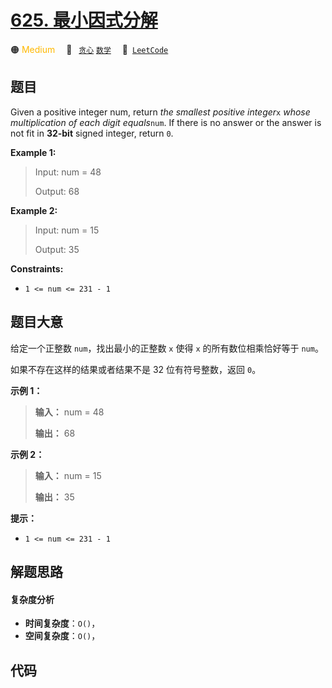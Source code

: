 # [625. 最小因式分解](https://leetcode.com/problems/minimum-factorization)

🟠 <font color=#ffb800>Medium</font>&emsp; 🔖&ensp; [`贪心`](/tag/greedy.md) [`数学`](/tag/math.md)&emsp; 🔗&ensp;[`LeetCode`](https://leetcode.com/problems/minimum-factorization)

## 题目

Given a positive integer num, return _the smallest positive integer_`x` _whose
multiplication of each digit equals_`num`. If there is no answer or the answer
is not fit in **32-bit** signed integer, return `0`.



**Example 1:**

> Input: num = 48
> 
> Output: 68

**Example 2:**

> Input: num = 15
> 
> Output: 35

**Constraints:**

  * `1 <= num <= 231 - 1`


## 题目大意

给定一个正整数 `num`，找出最小的正整数 `x` 使得 `x` 的所有数位相乘恰好等于 `num`。

如果不存在这样的结果或者结果不是 32 位有符号整数，返回 `0`。



**示例 1：**

> 
> 
> 
> 
> 
> **输入：** num = 48
> 
> **输出：** 68
> 
> 

**示例 2：**

> 
> 
> 
> 
> 
> **输入：** num = 15
> 
> **输出：** 35
> 
> 



**提示：**

  * `1 <= num <= 231 - 1`


## 解题思路

#### 复杂度分析

- **时间复杂度**：`O()`，
- **空间复杂度**：`O()`，

## 代码

```javascript

```